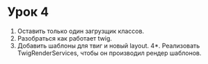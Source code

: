 # Урок 4
1. Оставить только один загрузщик классов.
2. Разобраться как работает twig.
3. Добавить шаблоны для твиг и новый layout.
4*. Реализовать TwigRenderServices, чтобы он производил рендер шаблонов.